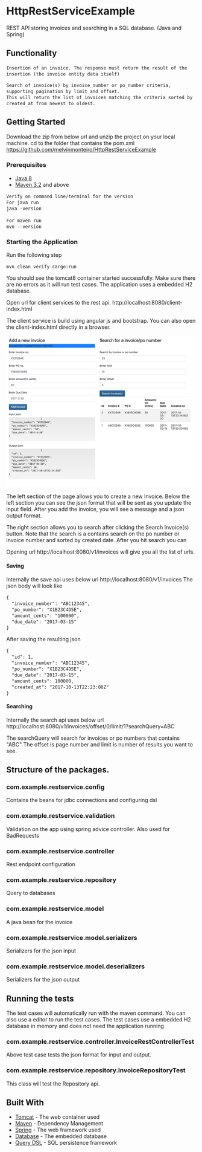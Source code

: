 # HttpRestServiceExample

REST API storing invoices and searching in a SQL database. (Java and Spring)

## Functionality
```
Insertion of an invoice. The response must return the result of the insertion (the invoice entity data itself)
```

```
Search of invoice(s) by invoice_number or po_number criteria, supporting pagination by limit and offset. 
This will return the list of invoices matching the criteria sorted by created_at from newest to oldest.
```

## Getting Started

Download the zip from below url and unzip the project on your local machine.
cd to the folder that contains the pom.xml
https://github.com/melvinmonteiro/HttpRestServiceExample

### Prerequisites
* [Java 8](http://www.oracle.com/technetwork/java/javase/downloads/jre8-downloads-2133155.html)
* [Maven 3.2](https://maven.apache.org/download.cgi) and above

```
Verify on command line/terminal for the version
For java run 
java -version

For maven run
mvn --version
```

### Starting the Application

Run the following step
```
mvn clean verify cargo:run
```
You should see the tomcat8 container started successfully.
Make sure there are no errors as it will run test cases. The application uses a embedded H2 database. 

Open url for client services to the rest api.
http://localhost:8080/client-index.html

The client service is build using angular js and bootstrap.
You can also open the client-index.html directly in a browser.

![Client UI](/screenshot.jpg?raw=true "Client UI")

The left section of the page allows you to create a new Invoice. Below the left section you can see the json format that will be sent as you update the input field. After you add the invoice, you will see a message and a json output format.

The right section allows you to search after clicking the Search Invoice(s) button. Note that the search is a contains search on the po number or invoice number and sorted by created date. After you hit search you can   

Opening url http://localhost:8080/v1/invoices will give you all the list of urls.

#### Saving
Internally the save api uses below url http://localhost:8080/v1/invoices
The json body will look like
```
{
  "invoice_number": "ABC12345",
  "po_number": "X1B23C4D5E",
  "amount_cents": "100000",
  "due_date": "2017-03-15"
}
```
After saving the resulting json

```
{
  "id": 1,
  "invoice_number": "ABC12345",
  "po_number": "X1B23C4D5E",
  "due_date": "2017-03-15",
  "amount_cents": 100000,
  "created_at": "2017-10-13T22:23:08Z"
}
```

#### Searching
Internally the search api uses below url http://localhost:8080/v1/invoices/offset/0/limit/1?searchQuery=ABC

The searchQuery will search for invoices or po numbers that contains "ABC"
The offset is page number and limit is number of results you want to see.

## Structure of the packages.

### com.example.restservice.config
Contains the beans for jdbc connections and configuring dsl

### com.example.restservice.validation
Validation on the app using spring advice controller. Also used for BadRequests

### com.example.restservice.controller
Rest endpoint configuration

### com.example.restservice.repository
Query to databases 

### com.example.restservice.model
A java bean for the invoice 

### com.example.restservice.model.serializers
Serializers for the json input

### com.example.restservice.model.deserializers
Serializers for the json output

## Running the tests

The test cases will automatically run with the maven command.
You can also use a editor to run the test cases. The test cases use a embedded H2 database in memory and does not need the application running

### com.example.restservice.controller.InvoiceRestControllerTest
Above test case tests the json format for input and output.

### com.example.restservice.repository.InvoiceRepositoryTest
This class will test the Repository api.


## Built With

* [Tomcat](https://tomcat.apache.org) - The web container used
* [Maven](https://maven.apache.org/) - Dependency Management
* [Spring](https://projects.spring.io/spring-framework/)  - The web framework used
* [Database](http://www.h2database.com/html/main.html) - The embedded database
* [Query DSL](http://www.querydsl.com/) - SQL persistence framework
